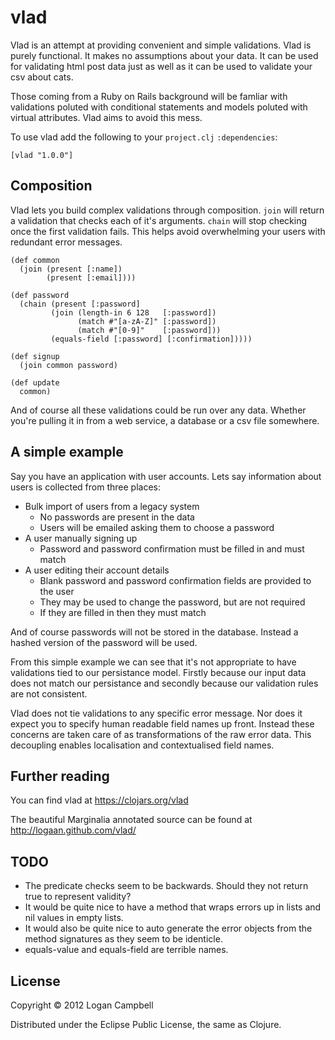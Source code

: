 # vlad

Vlad is an attempt at providing convenient and simple validations. Vlad is
purely functional. It makes no assumptions about your data. It can be used for
validating html post data just as well as it can be used to validate your
csv about cats.

Those coming from a Ruby on Rails background will be famliar with validations
poluted with conditional statements and models poluted with virtual attributes.
Vlad aims to avoid this mess.

To use vlad add the following to your `project.clj` `:dependencies`:

    [vlad "1.0.0"]

## Composition

Vlad lets you build complex validations through composition. `join` will return
a validation that checks each of it's arguments. `chain` will stop checking
once the first validation fails. This helps avoid overwhelming your users with
redundant error messages.

    (def common
      (join (present [:name])
            (present [:email])))

    (def password
      (chain (present [:password]
             (join (length-in 6 128   [:password])
                   (match #"[a-zA-Z]" [:password])
                   (match #"[0-9]"    [:password]))
             (equals-field [:password] [:confirmation]))))

    (def signup
      (join common password)

    (def update
      common)

And of course all these validations could be run over any data. Whether you're
pulling it in from a web service, a database or a csv file somewhere.

## A simple example

Say you have an application with user accounts. Lets say information about
users is collected from three places:

- Bulk import of users from a legacy system
  - No passwords are present in the data
  - Users will be emailed asking them to choose a password
- A user manually signing up
  - Password and password confirmation must be filled in and must match
- A user editing their account details
  - Blank password and password confirmation fields are provided to the user
  - They may be used to change the password, but are not required
  - If they are filled in then they must match

And of course passwords will not be stored in the database. Instead a hashed
version of the password will be used.

From this simple example we can see that it's not appropriate to have
validations tied to our persistance model. Firstly because our input data does
not match our persistance and secondly because our validation rules are not
consistent.

Vlad does not tie validations to any specific error message. Nor does it expect
you to specify human readable field names up front. Instead these concerns are
taken care of as transformations of the raw error data. This decoupling enables
localisation and contextualised field names.

## Further reading

You can find vlad at https://clojars.org/vlad

The beautiful Marginalia annotated source can be found at
http://logaan.github.com/vlad/

## TODO

* The predicate checks seem to be backwards. Should they not return true to
  represent validity?
* It would be quite nice to have a method that wraps errors up in lists and
  nil values in empty lists.
* It would also be quite nice to auto generate the error objects from the
  method signatures as they seem to be identicle. 
* equals-value and equals-field are terrible names.

## License

Copyright © 2012 Logan Campbell

Distributed under the Eclipse Public License, the same as Clojure.

